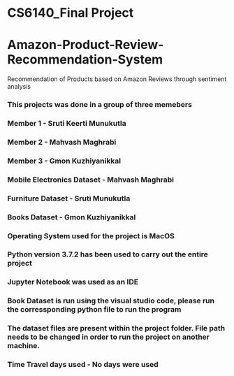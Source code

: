 # CS6140_Final Project
# Amazon-Product-Review-Recommendation-System
Recommendation of Products based on Amazon Reviews through sentiment analysis
### This projects was done in a group of three memebers
### Member 1 - Sruti Keerti Munukutla
### Member 2 - Mahvash Maghrabi
### Member 3 - Gmon Kuzhiyanikkal
### Mobile Electronics Dataset - Mahvash Maghrabi
### Furniture Dataset - Sruti Munukutla
### Books Dataset - Gmon Kuzhiyanikkal
### Operating System used for the project is MacOS
### Python version 3.7.2 has been used to carry out the entire project
### Jupyter Notebook was used as an IDE
### Book Dataset is run using the visual studio code, please run the corressponding python file to run the program
### The dataset files are present within the project folder. File path needs to be changed in order to run the project on another machine.
### Time Travel days used - No days were used
